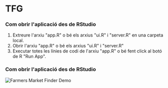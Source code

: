 # TFG

### Com obrir l'aplicació des de RStudio

1. Extreure l'arxiu "app.R" o bé els arxius "ui.R" i "server.R" en una carpeta local.
2. Obrir l'arxiu "app.R" o bé els arxius "ui.R" i "server.R"
3. Executar totes les línies de codi de l'arxiu "app.R" o bé fent click al botó de R "Run App".

### Com obrir l'aplicació des de RStudio

![Farmers Market Finder Demo](Animation.gif)

